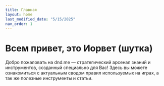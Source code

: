 ```yaml
---
title: Главная
layout: home
last_modified_date: "5/15/2025"
nav_order: 1
---
```


# Всем привет, это Иорвет (шутка)

Добро пожаловать на dnd.me — стратегический арсенал знаний и инструментов, созданный специально для Вас! Здесь вы можете ознакомиться с актуальным сводом правил используемых на играх, а так же полезные инструменты и статьи.




